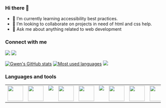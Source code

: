 ### Hi there 👋

- 🌱 I’m currently learning accessibility best practices.
- 👯 I’m looking to collaborate on projects in need of html and css help.
- 💬 Ask me about anything related to web development

### Connect with me

[![](https://img.shields.io/badge/linkedin-%230077B5.svg?style=for-the-badge&logo=linkedin)](https://www.linkedin.com/in/gmagnenat/)
[![](https://img.shields.io/badge/Twitter-1DA1F2?style=for-the-badge&logo=twitter&logoColor=white)](https://twitter.com/magnenatg)

[![Gwen's GitHub stats](https://github-readme-stats.vercel.app/api?username=gmagnenat&show_icons=true&theme=tokyonight)](https://github.com/anuraghazra/github-readme-stats)
[![Most used languages](https://github-readme-stats.vercel.app/api/top-langs?username=gmagnenat&layout=compact&theme=tokyonight)](https://github.com/anuraghazra/github-readme-stats)
[![](https://github-readme-streak-stats.herokuapp.com/?user=gmagnenat&theme=tokyonight)](https://github.com/anuraghazra/github-readme-stats)

### Languages and tools

<table width="320px">
    <tbody>
        <tr valign="top">
            <td width="80px" align="center">
                <img height=50 src="https://cdn.jsdelivr.net/gh/devicons/devicon/icons/html5/html5-original.svg" />
            </td>
            <td width="80px" align="center">
                <img height=50 src="https://cdn.jsdelivr.net/gh/devicons/devicon/icons/css3/css3-original.svg" />
            </td>
            <td width="80px" align="center">
                <img src="https://cdn.jsdelivr.net/gh/devicons/devicon/icons/tailwindcss/tailwindcss-plain.svg" />
            </td>
            <td width="80px" align="center">
                <img height=50 src="https://cdn.jsdelivr.net/gh/devicons/devicon/icons/javascript/javascript-original.svg" />
            </td>
            <td width="80px" align="center">
                <img height=50 src="https://cdn.jsdelivr.net/gh/devicons/devicon/icons/react/react-original.svg" />
            </td>
            <td width="80px" align="center">
                <img src="https://cdn.jsdelivr.net/gh/devicons/devicon/icons/sass/sass-original.svg" />
            </td>
            <td width="80px" align="center">
                <img height=50 src="https://cdn.jsdelivr.net/gh/devicons/devicon/icons/github/github-original.svg" />
            </td>
            <td width="80px" align="center">
                <img height=50 src="https://cdn.jsdelivr.net/gh/devicons/devicon/icons/php/php-original.svg" />
            </td>
            <td width="80px" align="center">
                <img height=50 src="https://cdn.jsdelivr.net/gh/devicons/devicon/icons/wordpress/wordpress-original.svg" />
            </td>
        </tr>
    </tbody>
</table>
